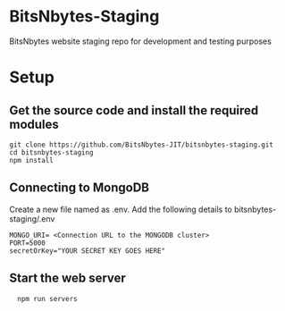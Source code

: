 # BitsNbytes-Staging
BitsNbytes website staging repo for development and testing purposes
# Setup
## Get the source code and install the required modules
```
git clone https://github.com/BitsNbytes-JIT/bitsnbytes-staging.git
cd bitsnbytes-staging
npm install 
```
## Connecting to MongoDB 
Create a new file named as .env.
Add the  following details to bitsnbytes-staging/.env
```
MONGO_URI= <Connection URL to the MONGODB cluster>
PORT=5000
secretOrKey="YOUR SECRET KEY GOES HERE"
```
## Start the web server
```
  npm run servers
```

